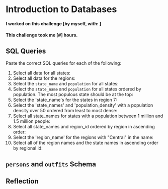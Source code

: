 # Introduction to Databases

#### I worked on this challenge [by myself, with: ]
#### This challenge took me [#] hours.

## SQL Queries

Paste the correct SQL queries for each of the following:

1. Select all data for all states:
2. Select all data for the regions:
3. Select the `state_name` and `population` for all states:
4. Select the `state_name` and `population` for all states ordered by population. The most populous state should be at the top:
5. Select the 'state_name's for the states in region 7:
6. Select the 'state_names' and 'population_density' with a population density over 50 ordered from least to most dense:
7. Select all state_names for states with a population between 1 million and 1.5 million people:
8. Select all state_names and region_id ordered by region in ascending order:
9. Select the 'region_name' for the regions with "Central" in the name:
10. Select all of the region names and the state names in ascending order by regional id:

## `persons` and `outfits` Schema
<!-- Include a link to your schema design here -->


## Reflection
